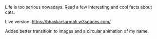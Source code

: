 Life is too serious nowadays.
Read a few interesting and cool facts about cats.

Live version: https://bhaskarsarmah.w3spaces.com/

Added better transitioin to images and a circular animation of my name.
